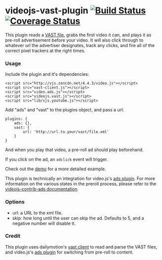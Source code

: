 videojs-vast-plugin [![Build Status](https://travis-ci.org/theonion/videojs-vast-plugin.png?branch=master)](https://travis-ci.org/theonion/videojs-vast-plugin) [![Coverage Status](https://img.shields.io/coveralls/theonion/videojs-vast-plugin.svg)](https://coveralls.io/r/theonion/videojs-vast-plugin)
===================

This plugin reads a [VAST file](https://www.iab.net/vast), grabs the first video it can, and plays it as pre-roll advertisement before your video. It will also click through to whatever url the advertiser designates, track any clicks, and fire all of the correct pixel trackers at the right times.

### Usage
Include the plugin and it's dependencies:

```
<script src="http://vjs.zencdn.net/4.4.3/video.js"></script>
<script src="vast-client.js"></script>
<script src="video.ads.js"></script>
<script src="videojs.vast.js"></script>
<script src="lib/vjs.youtube.js"></script>

```

Add "ads" and "vast" to the plugins object, and pass a url:

    plugins: {
        ads: {},
        vast: {
            url: 'http://url.to.your/vast/file.xml'
        }
    }

And when you play that video, a pre-roll ad should play beforehand.

If you click on the ad, an `adclick` event will trigger.

Check out the [demo](https://github.com/theonion/videojs-vast-plugin/blob/master/example.html) for a more detailed example.

This plugin is technically an integration for video.js's [ads plugin](https://github.com/videojs/videojs-contrib-ads). For more information on the various states in the preroll process, please refer to the  [videojs-contrib-ads documentation](https://github.com/videojs/videojs-contrib-ads#state-diagram).

### Options
- url: a URL to the xml file.
- skip: how long until the user can skip the ad. Defaults to 5, and a negative number will disable it.

### Credit

This plugin uses dailymotion's [vast client](https://github.com/dailymotion/vast-client-js) to read and parse the VAST files, and video.js's [ads plugin](https://github.com/videojs/videojs-contrib-ads) for switching from pre-roll to content.
